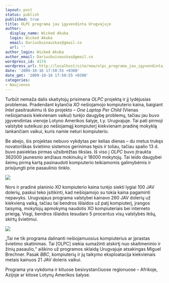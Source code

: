 ```yaml
---
layout: post
status: publish
published: true
title: OLPC programa jau įgyvendinta Urugvajuje
author:
  display_name: Wicked Akuba
  login: Wicked Akuba
  email: Dariusbuinauskas@gmail.co
  url: ''
author_login: Wicked Akuba
author_email: Dariusbuinauskas@gmail.co
wordpress_id: 4174
wordpress_url: http://localhost/site/new/olpc_programa_jau_igyvendinta_urugvajuje/
date: '2009-10-16 17:50:55 +0300'
date_gmt: '2009-10-16 17:50:55 +0300'
categories:
- Naujienos
---
```

<p>Turbūt nemaža dalis skaitytojų prisimena <i>OLPC </i>projektą ir jį lydėjusias problemas. Pradendant kylančia <i>XO </i>nešiojamojo kompiuterio kaina, baigiant <i>Intel </i>pasitraukimu iš šio projekto – <i>One Laptop Per Child </i> (Vienas nešiojamasis kiekvienam vaikui) turėjo daugybę problemų, tačiau jau buvo įgyvendintas vienoje Lotyno Amerikos šalyje, t.y. Urugvajuje. Tai pati pirmoji valstybė suteikusi po nešiojamąjį kompiuterį kiekvienam pradinę mokyklą lankančiam vaikui, kuris namie neturi kompiuterio. </p>
<p>Be abejo, šis projektas nebuvo vykdytas per kelias dienas – du metus trukęs novatoriškas švietimo sistemos gerinimas tęsis ir toliau, tačiau spalio 13 d. buvo pasiektas pirmas užsibrėžtas tikslas. Iš viso į <i>OLPC </i>buvo įtraukta 362000 jaunesnio amžiaus mokinukų ir 18000 mokytojų. Tai leido daugybei šeimų pirmą kartą pasinaudoti kompiuterio teikiamomis galimybėmis ir prisijungti prie pasaulinio tinklo. </p>
<p><img src="http://img169.imageshack.us/img169/914/olpc1.jpg" /></p>
<p>Nors ir pradinė planinio <i>XO </i>kompiuterio kaina turėjo siekti lygiai 100 JAV dolerių, paskui teko įsitikinti, kad nešiojamojo su tokia kaina pagaminti nepavyks. Urugvajaus programa valstybei kainavo 260 JAV dolerių už kiekvieną vaiką, tačiau tai bendros išlaidos už patį kompiuterį, įrangos taisymą, mokytojų apmokymą naudotis XO kompiuteriais bei interneto prieigą. Visgi, bendros išlaidos tesudaro 5 procentus visų valstybės lėšų, skirtų švietimui.</p>
<p><img src="http://img391.imageshack.us/img391/8544/olpc2.jpg" /></p>
<p>„Tai ne tik programa dalinanti nešiojamuosius kompiuterius ar įprastas švietimo skatinimas. Tai [OLPC] siekia sumažinti atskirtį nuo skaitmeninio ir žinių pasaulio,“ aiškino už programos sklaidą Urugvajuje atsakingas Miguel Brechner. Pasak <i>BBC</i>, kompiuterių ir jų taikymo eksploatacija kiekvienais metais kainuos 21 JAV doleris vaikui. </p>
<p>Programa yra vykdoma ir kituose besivystančiuose regionuose – Afrikoje, Azijoje ar kitose Lotynų Amerikos šalyse.<br /></p>
